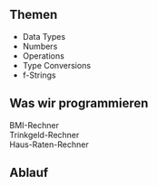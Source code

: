 ## Themen 

* Data Types
* Numbers
* Operations
* Type Conversions
* f-Strings

## Was wir programmieren
BMI-Rechner  
Trinkgeld-Rechner  
Haus-Raten-Rechner

## Ablauf
